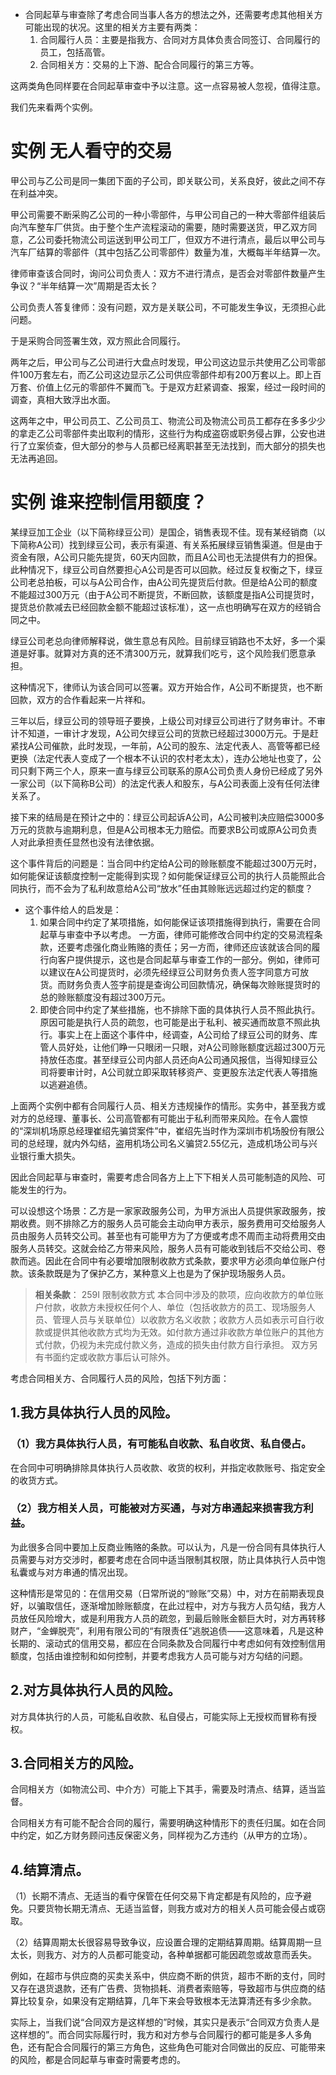 - 合同起草与审查除了考虑合同当事人各方的想法之外，还需要考虑其他相关方可能出现的状况。这里的相关方主要有两类：
	1. 合同履行人员：主要是指我方、合同对方具体负责合同签订、合同履行的员工，包括高管。
	2. 合同相关方：交易的上下游、配合合同履行的第三方等。

这两类角色同样要在合同起草审查中予以注意。这一点容易被人忽视，值得注意。

我们先来看两个实例。

# 实例 无人看守的交易
甲公司与乙公司是同一集团下面的子公司，即关联公司，关系良好，彼此之间不存在利益冲突。

甲公司需要不断采购乙公司的一种小零部件，与甲公司自己的一种大零部件组装后向汽车整车厂供货。由于整个生产流程滚动的需要，随时需要送货，甲乙双方同意，乙公司委托物流公司运送到甲公司工厂，但双方不进行清点，最后以甲公司与汽车厂结算的零部件（其中包括乙公司零部件）数量为准，大概每半年结算一次。

律师审查该合同时，询问公司负责人：双方不进行清点，是否会对零部件数量产生争议？“半年结算一次”周期是否太长？

公司负责人答复律师：没有问题，双方是关联公司，不可能发生争议，无须担心此问题。

于是采购合同签署生效，双方照此合同履行。

两年之后，甲公司与乙公司进行大盘点时发现，甲公司这边显示共使用乙公司零部件100万套左右，而乙公司这边显示乙公司供应零部件却有200万套以上。即上百万套、价值上亿元的零部件不翼而飞。于是双方赶紧调查、报案，经过一段时间的调查，真相大致浮出水面。

这两年之中，甲公司员工、乙公司员工、物流公司及物流公司员工都存在多多少少的拿走乙公司零部件卖出取利的情形，这些行为构成盗窃或职务侵占罪，公安也进行了立案侦查，但大部分的参与人员都已经离职甚至无法找到，而大部分的损失也无法再追回。
# 实例 谁来控制信用额度？
某绿豆加工企业（以下简称绿豆公司）是国企，销售表现不佳。现有某经销商（以下简称A公司）找到绿豆公司，表示有渠道、有关系拓展绿豆销售渠道。但是由于资金有限，A公司只能先提货，60天内回款，而且A公司也无法提供有力的担保。此种情况下，绿豆公司自然要担心A公司是否可以回款。经过反复权衡之下，绿豆公司老总拍板，可以与A公司合作，由A公司先提货后付款。但是给A公司的额度不能超过300万元（由于A公司不断提货，不断回款，该额度是指A公司提货时，提货总价款减去已经回款金额不能超过该标准），这一点也明确写在双方的经销合同之中。

绿豆公司老总向律师解释说，做生意总有风险。目前绿豆销路也不太好，多一个渠道是好事。就算对方真的还不清300万元，就算我们吃亏，这个风险我们愿意承担。

这种情况下，律师认为该合同可以签署。双方开始合作，A公司不断提货，也不断回款，双方的合作看起来一片祥和。

三年以后，绿豆公司的领导班子要换，上级公司对绿豆公司进行了财务审计。不审计不知道，一审计才发现，A公司欠绿豆公司的货款已经超过3000万元。于是赶紧找A公司催款，此时发现，一年前，A公司的股东、法定代表人、高管等都已经更换（法定代表人变成了一个根本不认识的农村老太太），连办公地址也变了，公司只剩下两三个人，原来一直与绿豆公司联系的原A公司负责人身份已经成了另外一家公司（以下简称B公司）的法定代表人和股东，与A公司表面上没有任何法律关系了。

接下来的结局是在预计之中的：绿豆公司起诉A公司，A公司被判决应赔偿3000多万元的货款与逾期利息，但是A公司根本无力赔偿。而要求B公司或原A公司负责人对此承担责任显然也没有法律依据。

这个事件背后的问题是：当合同中约定给A公司的赊账额度不能超过300万元时，如何能保证该额度控制一定能得到实现？如何能保证绿豆公司的执行人员能照此合同执行，而不会为了私利故意给A公司“放水”任由其赊账远远超过约定的额度？

- 这个事件给人的启发是：
	1. 如果合同中约定了某项措施，如何能保证该项措施得到执行，需要在合同起草与审查中予以考虑。
		一方面，律师可能修改合同中约定的交易流程条款，还要考虑强化商业贿赂的责任；另一方而，律师还应该就该合同的履行向客户提供提示，这也是合同起草与审查工作的一部分。例如，律师可以建议在A公司提货时，必须先经绿豆公司财务负责人签字同意方可放货。而财务负责人签字前提是查询公司回款情况，确保每次赊账提货时的总的赊账额度没有超过300万元。
	2. 即使合同中约定了某些措施，也不排除下面的具体执行人员不照此执行。原因可能是执行人员的疏忽，也可能是出于私利、被买通而故意不照此执行。事实上在上面这个事件中，经调查，A公司给了绿豆公司的财务、库管人员好处，让他们睁一只眼闭一只眼，对A公司赊账额度远超过300万元持放任态度。甚至绿豆公司内部人员还向A公司通风报信，当得知绿豆公司将要审计时，A公司就立即采取转移资产、变更股东法定代表人等措施以逃避追债。

上面两个实例中都有合同履行人员、相关方违规操作的情形。实务中，甚至我方或对方的总经理、董事长、公司高管都有可能出于私利而带来风险。在令人震惊的“深圳机场原总经理崔绍先骗贷案件”中，崔绍先当时作为深圳市机场股份有限公司的总经理，就内外勾结，盗用机场公司名义骗贷2.55亿元，造成机场公司与兴业银行重大损失。

因此合同起草与审查时，需要考虑合同各方上上下下相关人员可能制造的风险、可能发生的行为。

可以设想这个场景：乙方是一家家政服务公司，为甲方派出人员提供家政服务，按期收费。则不排除乙方的服务人员可能会主动向甲方表示，服务费用可交给服务人员由服务人员转交公司。甚至也有可能甲方为了方便或考虑不周而主动将费用交由服务人员转交。这就会给乙方带来风险，服务人员有可能收到钱后不交给公司、卷款而逃。因此在合同中有必要增加限制收款方式条款，要求甲方必须向单位账户付款。该条款既是为了保护乙方，某种意义上也是为了保护现场服务人员。

>**相关条款**：
259I 限制收款方式
本合同中涉及的款项，应向收款方的单位账户付款，收款方未授权任何个人、单位（包括收款方的员工、现场服务人员、管理人员与关联单位）以收款方名义收款；收款方人员如表示可自行收款或提供其他收款方式均为无效。如付款方通过非收款方单位账户的其他方式付款，仍视为未完成付款义务，造成的损失由付款方自行承担。
双方另有书面约定或收款方事后认可除外。

考虑合同相关方、合同履行人员的风险，包括下列方面：
## 1.我方具体执行人员的风险。
### （1）我方具体执行人员，有可能私自收款、私自收货、私自侵占。
在合同中可明确排除具体执行人员收款、收货的权利，并指定收款账号、指定安全的收货方式。
### （2）我方相关人员，可能被对方买通，与对方串通起来损害我方利益。
为此很多合同中要加上反商业贿赂的条款。可以认为，凡是一份合同有具体执行人员需要与对方交涉时，都要考虑在合同中适当限制其权限，防止具体执行人员中饱私囊或与对方串通的情况出现。

这种情形是常见的：在信用交易（日常所说的“赊账”交易）中，对方在前期表现良好，以骗取信任，逐渐增加赊账额度，在此过程中，对方与我方人员勾结，我方人员放任风险增大，或是利用我方人员的疏忽，到最后赊账金额巨大时，对方再转移财产，“金蝉脱壳”，利用有限公司的“有限责任”逃脱追债——这意味着，凡是这种长期的、滚动式的信用交易，都应在合同条款及合同履行中考虑如何有效控制信用额度，包括由谁控制和如何控制，并要考虑我方人员可能与对方勾结的问题。
## 2.对方具体执行人员的风险。
对方具体执行的人员，可能私自收款、私自侵占，可能实际上无授权而冒称有授权。
## 3.合同相关方的风险。
合同相关方（如物流公司、中介方）可能上下其手，需要及时清点、结算，适当监督。

合同相关方有可能不配合合同的履行，需要明确这种情形下的责任归属。如在合同中约定，如乙方财务顾问违反保密义务，同样视为乙方违约（从甲方的立场）。
## 4.结算清点。
（1）长期不清点、无适当的看守保管在任何交易下肯定都是有风险的，应予避免。只要货物长期无清点、无适当监督，则我方或对方的相关人员可能会侵占或窃取。

（2）结算周期太长很容易导致争议，应设置合理的定期结算周期。结算周期一旦太长，则我方、对方的人员都可能变动，各种单据都可能因疏忽或故意而丢失。

例如，在超市与供应商的买卖关系中，供应商不断的供货，超市不断的支付，同时又存在退货退款，还有广告费、货物损耗、消费者索赔等，导致超市与供应商的结算比较复杂，如果没有定期结算，几年下来会导致根本无法算清还有多少余款。

实际上，当我们说“合同双方是这样想的”时候，其实只是表示“合同双方负责人是这样想的”。而合同实际履行时，我方和对方参与合同履行的都可能是多人多角色，还有配合合同履行的第三方角色，这些角色可能对合同做出的反应、可能带来的风险，都是合同起草与审查时需要考虑的。